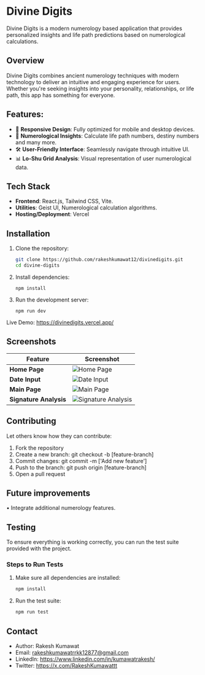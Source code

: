 # **Divine Digits**

Divine Digits is a modern numerology based application that provides personalized insights and life path predictions based on numerological calculations.

## **Overview**

Divine Digits combines ancient numerology techniques with modern technology to deliver an intuitive and engaging experience for users. Whether you're seeking insights into your personality, relationships, or life path, this app has something for everyone.

## **Features:**

- 🎨 **Responsive Design**: Fully optimized for mobile and desktop devices.  
- 🔢 **Numerological Insights**: Calculate life path numbers, destiny numbers and many more.
- 🛠️ **User-Friendly Interface**: Seamlessly navigate through intuitive UI.
- 📊 **Lo-Shu Grid Analysis**: Visual representation of user numerological data.


## **Tech Stack**

- **Frontend**: React.js, Tailwind CSS, Vite.  
- **Utilities**: Geist UI, Numerological calculation algorithms.
- **Hosting/Deployment**: Vercel


## **Installation**

1. Clone the repository:  
   ```bash
   git clone https://github.com/rakeshkumawat12/divinedigits.git
   cd divine-digits
   ```



2. Install dependencies:
    ```
    npm install
    ```

3. Run the development server:
    ```
    npm run dev
    ```

Live Demo: https://divinedigits.vercel.app/

## **Screenshots**

| **Feature**              | **Screenshot**                              |
|--------------------------|---------------------------------------------|
| **Home Page**            | ![Home Page](src/assets/Divine-Digits-Home.png) |
| **Date Input**           | ![Date Input](src/assets/Divine-Digits-input.png) |
| **Main Page**            | ![Main Page](src/assets/Divine-Digits-Main.png) |
| **Signature Analysis**   | ![Signature Analysis](src/assets/Divine-Digits-SignAnalysis.png) |


## **Contributing**
Let others know how they can contribute:
1.	Fork the repository
2.	Create a new branch: git checkout -b [feature-branch]
3.	Commit changes: git commit -m ['Add new feature']
4.	Push to the branch: git push origin [feature-branch]
5.	Open a pull request

## **Future improvements**
•	Integrate additional numerology features.

## Testing

To ensure everything is working correctly, you can run the test suite provided with the project.  

### **Steps to Run Tests**

1. Make sure all dependencies are installed:  
   ```bash
   npm install 
   ```

2. Run the test suite:
   ```bash
   npm run test
    ```

## Contact

- Author: Rakesh Kumawat
- Email: rakeshkumawatrrkk12877@gmail.com
- LinkedIn: https://www.linkedin.com/in/kumawatrakesh/
- Twitter: https://x.com/RakeshKumawattt

